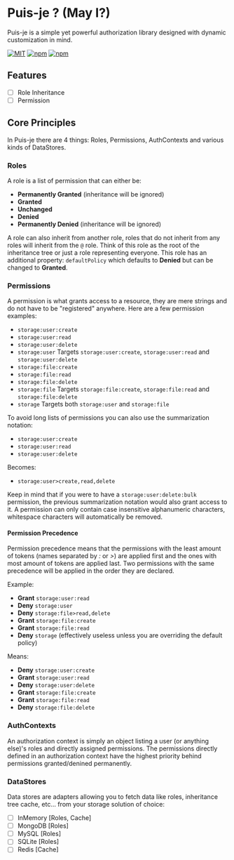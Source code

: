 # Puis-je ? (May I?)
Puis-je is a simple yet powerful authorization library designed with dynamic customization in mind.

[![MIT](https://img.shields.io/badge/license-MIT-blue.svg)](https://github.com/Starfox64/puisje/blob/master/LICENSE)
[![npm](https://img.shields.io/npm/v/puisje.svg)](https://www.npmjs.com/package/puisje)
[![npm](https://img.shields.io/npm/dt/puisje.svg)](https://www.npmjs.com/package/puisje)

## Features
- [ ] Role Inheritance
- [ ] Permission

## Core Principles
In Puis-je there are 4 things: Roles, Permissions, AuthContexts and various kinds of DataStores.

### Roles
A role is a list of permission that can either be:
- **Permanently Granted** (inheritance will be ignored)
- **Granted**
- **Unchanged**
- **Denied**
- **Permanently Denied** (inheritance will be ignored)

A role can also inherit from another role, roles that do not inherit from any roles will inherit from the `@` role.
Think of this role as the root of the inheritance tree or just a role representing everyone.
This role has an additional property: `defaultPolicy` which defaults to **Denied** but can be changed to **Granted**.

### Permissions
A permission is what grants access to a resource, they are mere strings and do not have to be "registered" anywhere.
Here are a few permission examples:
- `storage:user:create`
- `storage:user:read`
- `storage:user:delete`
- `storage:user` Targets `storage:user:create`, `storage:user:read` and `storage:user:delete`
- `storage:file:create`
- `storage:file:read`
- `storage:file:delete`
- `storage:file` Targets `storage:file:create`, `storage:file:read` and `storage:file:delete`
- `storage` Targets both `storage:user` and `storage:file`

To avoid long lists of permissions you can also use the summarization notation:
- `storage:user:create`
- `storage:user:read`
- `storage:user:delete`

Becomes:
- `storage:user>create,read,delete`

Keep in mind that if you were to have a `storage:user:delete:bulk` permission, the previous summarization notation would also grant access to it.
A permission can only contain case insensitive alphanumeric characters, whitespace characters will automatically be removed.

#### Permission Precedence
Permission precedence means that the permissions with the least amount of tokens (names separated by _:_ or _>_) are applied first and the ones with most amount of tokens are applied last.
Two permissions with the same precedence will be applied in the order they are declared.

Example:
- **Grant** `storage:user:read`
- **Deny** `storage:user`
- **Deny** `storage:file>read,delete`
- **Grant** `storage:file:create`
- **Grant** `storage:file:read`
- **Deny** `storage` (effectively useless unless you are overriding the default policy)

Means:
- **Deny** `storage:user:create`
- **Grant** `storage:user:read`
- **Deny** `storage:user:delete`
- **Grant** `storage:file:create`
- **Grant** `storage:file:read`
- **Deny** `storage:file:delete`

### AuthContexts
An authorization context is simply an object listing a user (or anything else)'s roles and directly assigned permissions.
The permissions directly defined in an authorization context have the highest priority behind permissions granted/denined permanently.

### DataStores
Data stores are adapters allowing you to fetch data like roles, inheritance tree cache, etc... from your storage solution of choice:
- [ ] InMemory [Roles, Cache]
- [ ] MongoDB [Roles]
- [ ] MySQL [Roles]
- [ ] SQLite [Roles]
- [ ] Redis [Cache]
